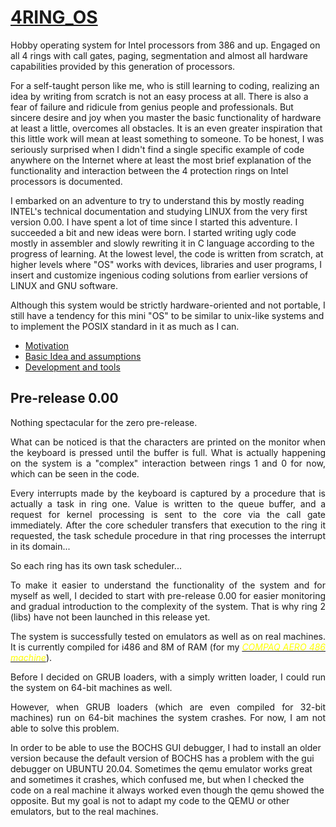# [4RING_OS](https://www.isoux.org/blog/index.php?article2/4ring_os)

Hobby operating system for Intel processors from 386 and up. Engaged on all 4 rings with call gates, paging, segmentation and almost all hardware capabilities provided by this generation of processors.

For a self-taught person like me, who is still learning to coding, realizing an idea by writing from scratch is not an easy process at all. There is also a fear of failure and ridicule from genius people and professionals. But sincere desire and joy when you master the basic functionality of hardware at least a little, overcomes all obstacles. It is an even greater inspiration that this little work will mean at least something to someone. To be honest, I was seriously surprised when I didn't find a single specific example of code anywhere on the Internet where at least the most brief explanation of the functionality and interaction between the 4 protection rings on Intel processors is documented.

I embarked on an adventure to try to understand this by mostly reading INTEL's technical documentation and studying LINUX from the very first version 0.00. I have spent a lot of time since I started this adventure. I succeeded a bit and new ideas were born. I started writing ugly code mostly in assembler and slowly rewriting it in C language according to the progress of learning. At the lowest level, the code is written from scratch, at higher levels where "OS" works with devices, libraries and user programs, I insert and customize ingenious coding solutions from earlier versions of LINUX and GNU software.

Although this system would be strictly hardware-oriented and not portable, I still have a tendency for this mini "OS" to be similar to unix-like systems and to implement the POSIX standard in it as much as I can.

- [Motivation](https://www.isoux.org/blog/index.php?article3/motivation)
- [Basic Idea and assumptions](https://www.isoux.org/blog/index.php?article4/basic-idea-and-assumptions)
- [Development and tools](https://www.isoux.org/blog/index.php?article5/development-and-tools)

## Pre-release 0.00

<p style="text-align: justify;">Nothing spectacular for the zero pre-release.</p>
<p style="text-align: justify;">What can be noticed is that the characters are printed on the monitor when the keyboard is pressed until the buffer is full. What is actually happening on the system is a "complex" int&#1077;raction between rings 1 and 0 for now, which can be seen in the code.</p>
<p style="text-align: justify;">Every interrupts made by the keyboard is captured by a procedure that is actually a task in ring one. Value is written to the queue buffer, and a request for kernel processing is sent to the core via the call gate immediately. After the core scheduler transfers that execution to the ring it requested, the task schedule procedure in that ring processes the interrupt in its domain...</p>
<p style="text-align: justify;">So each ring has its own task scheduler...</p>
<p style="text-align: justify;">To make it easier to understand the functionality of the system and for myself as well, I decided to start with pre-release 0.00 for easier monitoring and gradual introduction to the complexity of the system. That is why ring 2 (libs) have not been launched in this release yet.</p>
<p style="text-align: justify;">The system is successfully tested on emulators as well as on real machines. It is currently compiled for i486 and 8M of RAM (for my <span style="color: #ffff00;"><a href="https://i.pinimg.com/originals/2d/24/65/2d24653bf7a545a23526c9f00fef7e11.jpg"><span style="color: #ffff00;"><em>COMPAQ AERO 486 machine</em></span></a></span>).</p>
<p style="text-align: justify;">Before I decided on GRUB loaders, with a simply written loader, I could run the system on 64-bit machines as well.</p>
<p style="text-align: justify;">However, when GRUB loaders (which are even compiled for 32-bit machines) run on 64-bit machines the system crashes. For now, I am not able to solve this problem.

In order to be able to use the BOCHS GUI debugger, I had to install an older version because the default version of BOCHS has a problem with the gui debugger on UBUNTU 20.04. Sometimes the qemu emulator works great and sometimes it crashes, which confused me, but when I checked the code on a real machine it always worked even though the qemu showed the opposite. But my goal is not to adapt my code to the QEMU or other emulators, but to the real machines.</p>
<p>&#160;</p>
<h2>&#160;</h2>
<p>&#160;</p>
<p>&#160;</p>
